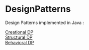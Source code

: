 # DesignPatterns

Design Patterns implemented in Java :

[Creational DP](https://github.com/Wazea/DesignPatterns/tree/master/CreationalDP) <br />
[Structural DP](https://google.com) <br />
[Behavioral DP](https://google.com) <br />
